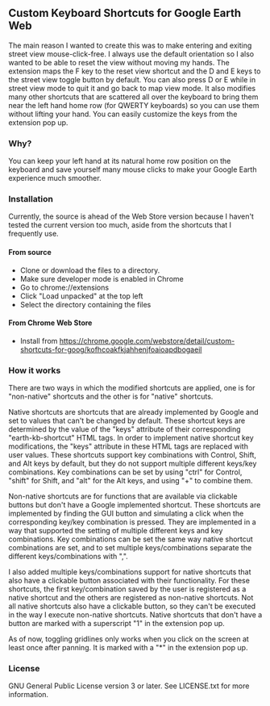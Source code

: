 ## Custom Keyboard Shortcuts for Google Earth Web
The main reason I wanted to create this was to make entering and exiting street view mouse-click-free. I always use the default orientation so I also wanted to be able to reset the view without moving my hands. The extension maps the F key to the reset view shortcut and the D and E keys to the street view toggle button by default. You can also press D or E while in street view mode to quit it and go back to map view mode. It also modifies many other shortcuts that are scattered all over the keyboard to bring them near the left hand home row (for QWERTY keyboards) so you can use them without lifting your hand. You can easily customize the keys from the extension pop up.

### Why?
You can keep your left hand at its natural home row position on the keyboard and save yourself many mouse clicks to make your Google Earth experience much smoother.

### Installation
Currently, the source is ahead of the Web Store version because I haven't tested the current version too much, aside from the shortcuts that I frequently use.
#### From source
* Clone or download the files to a directory.
* Make sure developer mode is enabled in Chrome
* Go to chrome://extensions
* Click "Load unpacked" at the top left
* Select the directory containing the files

#### From Chrome Web Store
* Install from https://chrome.google.com/webstore/detail/custom-shortcuts-for-goog/kofhcoakfkjahhenjfoaioapdbogaeil

### How it works
There are two ways in which the modified shortcuts are applied, one is for "non-native" shortcuts and the other is for "native" shortcuts.

Native shortcuts are shortcuts that are already implemented by Google and set to values that can't be changed by default. These shortcut keys are determined by the value of the "keys" attribute of their corresponding "earth-kb-shortcut" HTML tags. In order to implement native shortcut key modifications, the "keys" attribute in these HTML tags are replaced with user values. These shortcuts support key combinations with Control, Shift, and Alt keys by default, but they do not support multiple different keys/key combinations. Key combinations can be set by using "ctrl" for Control, "shift" for Shift, and "alt" for the Alt keys, and using "+" to combine them.

Non-native shortcuts are for functions that are available via clickable buttons but don't have a Google implemented shortcut. These shortcuts are implemented by finding the GUI button and simulating a click when the corresponding key/key combination is pressed. They are implemented in a way that supported the setting of multiple different keys and key combinations. Key combinations can be set the same way native shortcut combinations are set, and to set multiple keys/combinations separate the different keys/combinations with ",".

I also added multiple keys/combinations support for native shortcuts that also have a clickable button associated with their functionality. For these shortcuts, the first key/combination saved by the user is registered as a native shortcut and the others are registered as non-native shortcuts. Not all native shortcuts also have a clickable button, so they can't be executed in the way I execute non-native shortcuts. Native shortcuts that don't have a button are marked with a superscript "1" in the extension pop up.

As of now, toggling gridlines only works when you click on the screen at least once after panning. It is marked with a "*" in the extension pop up.

### License
GNU General Public License version 3 or later. See LICENSE.txt for more information.